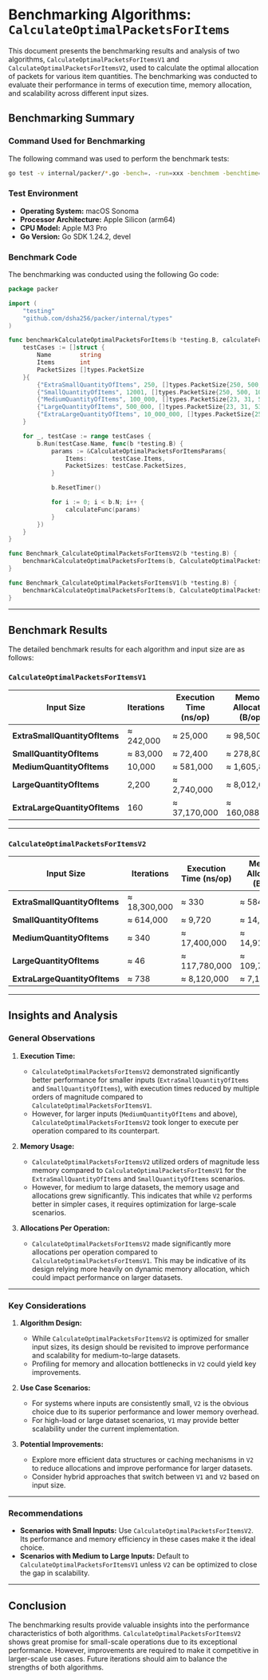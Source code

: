 # Benchmarking Algorithms: `CalculateOptimalPacketsForItems`

This document presents the benchmarking results and analysis of two algorithms, `CalculateOptimalPacketsForItemsV1` and `CalculateOptimalPacketsForItemsV2`, used to calculate the optimal allocation of packets for various item quantities. The benchmarking was conducted to evaluate their performance in terms of execution time, memory allocation, and scalability across different input sizes.

## Benchmarking Summary

### Command Used for Benchmarking
The following command was used to perform the benchmark tests:

```bash
go test -v internal/packer/*.go -bench=. -run=xxx -benchmem -benchtime=5s -count=5
```

### Test Environment
- **Operating System:** macOS Sonoma
- **Processor Architecture:** Apple Silicon (arm64)
- **CPU Model:** Apple M3 Pro
- **Go Version:** Go SDK 1.24.2, devel

### Benchmark Code
The benchmarking was conducted using the following Go code:

```go
package packer

import (
	"testing"
	"github.com/dsha256/packer/internal/types"
)

func benchmarkCalculateOptimalPacketsForItems(b *testing.B, calculateFunc func(params *CalculateOptimalPacketsForItemsParams) map[types.PacketSize]types.PacketQuantity) {
	testCases := []struct {
		Name        string
		Items       int
		PacketSizes []types.PacketSize
	}{
		{"ExtraSmallQuantityOfItems", 250, []types.PacketSize{250, 500, 1000, 2000, 5000}},
		{"SmallQuantityOfItems", 12001, []types.PacketSize{250, 500, 1000, 2000, 5000}},
		{"MediumQuantityOfItems", 100_000, []types.PacketSize{23, 31, 53}},
		{"LargeQuantityOfItems", 500_000, []types.PacketSize{23, 31, 53}},
		{"ExtraLargeQuantityOfItems", 10_000_000, []types.PacketSize{250, 500, 1000, 2000, 5000}},
	}

	for _, testCase := range testCases {
		b.Run(testCase.Name, func(b *testing.B) {
			params := &CalculateOptimalPacketsForItemsParams{
				Items:       testCase.Items,
				PacketSizes: testCase.PacketSizes,
			}

			b.ResetTimer()

			for i := 0; i < b.N; i++ {
				calculateFunc(params)
			}
		})
	}
}

func Benchmark_CalculateOptimalPacketsForItemsV2(b *testing.B) {
	benchmarkCalculateOptimalPacketsForItems(b, CalculateOptimalPacketsForItemsV2)
}

func Benchmark_CalculateOptimalPacketsForItemsV1(b *testing.B) {
	benchmarkCalculateOptimalPacketsForItems(b, CalculateOptimalPacketsForItemsV1)
}
```

---

## Benchmark Results

The detailed benchmark results for each algorithm and input size are as follows:

### **`CalculateOptimalPacketsForItemsV1`**

| Input Size                         | Iterations | Execution Time (ns/op) | Memory Allocated (B/op) | Allocations (allocs/op) |
|------------------------------------|------------|-------------------------|--------------------------|-------------------------|
| **ExtraSmallQuantityOfItems**      | ≈ 242,000  | ≈ 25,000               | ≈ 98,500                | 5                       |
| **SmallQuantityOfItems**           | ≈ 83,000   | ≈ 72,400               | ≈ 278,800               | 5                       |
| **MediumQuantityOfItems**          | 10,000     | ≈ 581,000              | ≈ 1,605,800             | 5                       |
| **LargeQuantityOfItems**           | 2,200      | ≈ 2,740,000            | ≈ 8,012,000             | 5                       |
| **ExtraLargeQuantityOfItems**      | 160        | ≈ 37,170,000           | ≈ 160,088,300           | 5                       |

---

### **`CalculateOptimalPacketsForItemsV2`**

| Input Size                         | Iterations   | Execution Time (ns/op) | Memory Allocated (B/op) | Allocations (allocs/op) |
|------------------------------------|--------------|-------------------------|--------------------------|-------------------------|
| **ExtraSmallQuantityOfItems**      | ≈ 18,300,000 | ≈ 330                 | ≈ 584                   | 15                      |
| **SmallQuantityOfItems**           | ≈ 614,000    | ≈ 9,720               | ≈ 14,024                | 146                     |
| **MediumQuantityOfItems**          | ≈ 340        | ≈ 17,400,000          | ≈ 14,916,430            | 200,789                 |
| **LargeQuantityOfItems**           | ≈ 46         | ≈ 117,780,000         | ≈ 109,746,000           | 1,007,962               |
| **ExtraLargeQuantityOfItems**      | ≈ 738        | ≈ 8,120,000           | ≈ 7,140,622             | 80,576                  |

---

## Insights and Analysis

### General Observations
1. **Execution Time:**
   - `CalculateOptimalPacketsForItemsV2` demonstrated significantly better performance for smaller inputs (`ExtraSmallQuantityOfItems` and `SmallQuantityOfItems`), with execution times reduced by multiple orders of magnitude compared to `CalculateOptimalPacketsForItemsV1`.
   - However, for larger inputs (`MediumQuantityOfItems` and above), `CalculateOptimalPacketsForItemsV2` took longer to execute per operation compared to its counterpart.

2. **Memory Usage:**
   - `CalculateOptimalPacketsForItemsV2` utilized orders of magnitude less memory compared to `CalculateOptimalPacketsForItemsV1` for the `ExtraSmallQuantityOfItems` and `SmallQuantityOfItems` scenarios.
   - However, for medium to large datasets, the memory usage and allocations grew significantly. This indicates that while `V2` performs better in simpler cases, it requires optimization for large-scale scenarios.

3. **Allocations Per Operation:**
   - `CalculateOptimalPacketsForItemsV2` made significantly more allocations per operation compared to `CalculateOptimalPacketsForItemsV1`. This may be indicative of its design relying more heavily on dynamic memory allocation, which could impact performance on larger datasets.

---

### Key Considerations
1. **Algorithm Design:**
   - While `CalculateOptimalPacketsForItemsV2` is optimized for smaller input sizes, its design should be revisited to improve performance and scalability for medium-to-large datasets.
   - Profiling for memory and allocation bottlenecks in `V2` could yield key improvements.

2. **Use Case Scenarios:**
   - For systems where inputs are consistently small, `V2` is the obvious choice due to its superior performance and lower memory overhead.
   - For high-load or large dataset scenarios, `V1` may provide better scalability under the current implementation.

3. **Potential Improvements:**
   - Explore more efficient data structures or caching mechanisms in `V2` to reduce allocations and improve performance for larger datasets.
   - Consider hybrid approaches that switch between `V1` and `V2` based on input size.

---

### Recommendations
- **Scenarios with Small Inputs:** Use `CalculateOptimalPacketsForItemsV2`. Its performance and memory efficiency in these cases make it the ideal choice.
- **Scenarios with Medium to Large Inputs:** Default to `CalculateOptimalPacketsForItemsV1` unless `V2` can be optimized to close the gap in scalability.

---

## Conclusion

The benchmarking results provide valuable insights into the performance characteristics of both algorithms. `CalculateOptimalPacketsForItemsV2` shows great promise for small-scale operations due to its exceptional performance. However, improvements are required to make it competitive in larger-scale use cases. Future iterations should aim to balance the strengths of both algorithms.